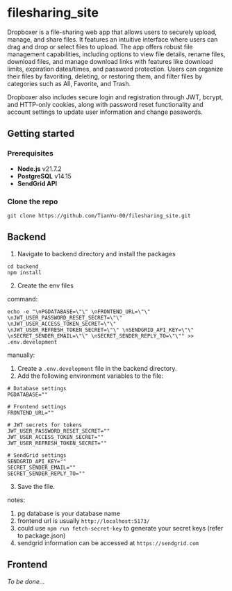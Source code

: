 # filesharing_site
Dropboxer is a file-sharing web app that allows users to securely upload, manage, and share files. It features an intuitive interface where users can drag and drop or select files to upload. The app offers robust file management capabilities, including options to view file details, rename files, download files, and manage download links with features like download limits, expiration dates/times, and password protection. Users can organize their files by favoriting, deleting, or restoring them, and filter files by categories such as All, Favorite, and Trash.

Dropboxer also includes secure login and registration through JWT, bcrypt, and HTTP-only cookies, along with password reset functionality and account settings to update user information and change passwords.

## Getting started
### Prerequisites
- **Node.js** v21.7.2
- **PostgreSQL** v14.15
- **SendGrid API**

### Clone the repo
```
git clone https://github.com/TianYu-00/filesharing_site.git
```

## Backend
1) Navigate to backend directory and install the packages
```
cd backend
npm install
```

2) Create the env files

command:
```
echo -e "\nPGDATABASE=\"\" \nFRONTEND_URL=\"\" \nJWT_USER_PASSWORD_RESET_SECRET=\"\" \nJWT_USER_ACCESS_TOKEN_SECRET=\"\" \nJWT_USER_REFRESH_TOKEN_SECRET=\"\" \nSENDGRID_API_KEY=\"\" \nSECRET_SENDER_EMAIL=\"\" \nSECRET_SENDER_REPLY_TO=\"\"" >> .env.development
```

manually:
1) Create a `.env.development` file in the backend directory.
2) Add the following environment variables to the file:
```
# Database settings
PGDATABASE="" 

# Frontend settings
FRONTEND_URL="" 

# JWT secrets for tokens
JWT_USER_PASSWORD_RESET_SECRET="" 
JWT_USER_ACCESS_TOKEN_SECRET="" 
JWT_USER_REFRESH_TOKEN_SECRET="" 

# SendGrid settings
SENDGRID_API_KEY="" 
SECRET_SENDER_EMAIL="" 
SECRET_SENDER_REPLY_TO=""
```
3) Save the file.

notes:
1) pg database is your database name
2) frontend url is usually `http://localhost:5173/`
3) could use `npm run fetch-secret-key` to generate your secret keys (refer to package.json)
4) sendgrid information can be accessed at `https://sendgrid.com`


## Frontend 
*To be done...*

